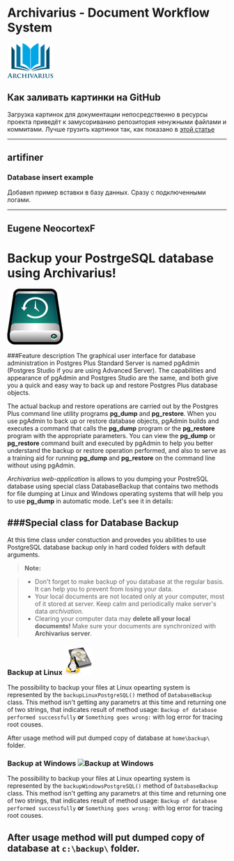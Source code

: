 # Archivarius - Document Workflow System

![picture](https://github.com/khasang-incubator/archivarius/blob/development/src/main/resources/ArchivariusLogo.png)

## Как заливать картинки на GitHub
Загрузка картинок для документации непосредственно в ресурсы проекта приведёт к замусориванию репозитория ненужными файлами и коммитами.
Лучше грузить картинки так, как показано в [этой статье](http://www.devbug.info/2014/11/github.html)

-------------

## artifiner
### Database insert example
Добавил пример вставки в базу данных. Сразу с подключенными логами.

-------------

## Eugene NeocortexF
Backup your PostrgeSQL database using Archivarius!
=================== 
![Backup at Linux](https://github.com/khasang-incubator/archivarius/blob/eshamkin/src/main/resources/Images/backup2.png?raw=true) 


###Feature description
The graphical user interface for database administration in Postgres Plus Standard Server is named pgAdmin (Postgres Studio if you are using Advanced Server). The capabilities and appearance of pgAdmin and Postgres Studio are the same, and both give you a quick and easy way to back up and restore Postgres Plus database objects.

The actual backup and restore operations are carried out by the Postgres Plus command line utility programs **pg_dump** and **pg_restore**. When you use pgAdmin to back up or restore database objects, pgAdmin builds and executes a command that calls the **pg_dump** program or the **pg_restore** program with the appropriate parameters. You can view the **pg_dump** or **pg_restore** command built and executed by pgAdmin to help you better understand the backup or restore operation performed, and also to serve as a training aid for running **pg_dump** and **pg_restore** on the command line without using pgAdmin.

*Archivarius web-application* is allows to you dumping your PostreSQL database using special class DatabaseBackup that contains two methods for file dumping at Linux and Windows operating systems that will help you to use **pg_dump** in automatic mode. Let's see it in details:


###Special class for Database Backup 
-------------

At this time class under constuction and provedes you abilities to use PostgreSQL database backup only in hard coded folders with default arguments. 

> **Note:**

> - Don't forget to make backup of you database at the regular basis. It can help you to prevent from losing your data.
> - Your local documents are not located only at your computer, most of it stored at server. Keep calm and  periodically make server's data *archivation*. 
> - Clearing your computer data may **delete all your local documents!** Make sure your documents are synchronized with **Archivarius server**.

### </i> Backup at Linux  ![Backup at Linux](https://github.com/khasang-incubator/archivarius/blob/eshamkin/src/main/resources/Images/linux.png?raw=true) 

The possibility to backup your files at Linux opearting system is represented by the ```backupLinuxPostgreSQL()``` method of ```DatabaseBackup``` class. This method isn't getting any parametrs at this time and returning one of two strings, that indicates result of method usage:
```Backup of database performed successfully```
**or**
```Something goes wrong:``` with log error for tracing root couses.

After usage method will put dumped copy of database at ```home\backup\``` folder.
 

### </i> Backup at Windows ![Backup at Windows](https://github.com/khasang-incubator/archivarius/blob/eshamkin/src/main/resources/Images/windows.png?raw=true)
The possibility to backup your files at Linux opearting system is represented by the ```backupWindowsPostgreSQL()``` method of ```DatabaseBackup``` class. This method isn't getting any parametrs at this time and returning one of two strings, that indicates result of method usage:
```Backup of database performed successfully```
**or**
```Something goes wrong:``` with log error for tracing root couses.

After usage method will put dumped copy of database at ```c:\backup\``` folder.
-------------